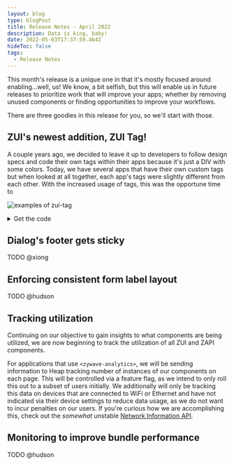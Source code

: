 ```yaml
---
layout: blog
type: blogPost
title: Release Notes - April 2022
description: Data is king, baby!
date: 2022-05-03T17:37:59.464Z
hideToc: false
tags:
  - Release Notes
---
```

This month's release is a unique one in that it's mostly focused around enabling...well, us! We know, a bit selfish, but this will enable us in future releases to prioritize work that will improve your apps; whether by removing unused components or finding opportunities to improve your workflows.

There are three goodies in this release for you, so we'll start with those.

## ZUI's newest addition, ZUI Tag!

A couple years ago, we decided to leave it up to developers to follow design specs and code their own tags within their apps because it's just a DIV with some colors. Today, we have several apps that have their own custom tags but when looked at all together, each app's tags were slightly different from each other. With the increased usage of tags, this was the opportune time to 

![examples of zui-tag](/images/tags-example.png)

<details><summary>Get the code</summary>

```html
<div class="container">
  <zui-tag color="red">apples</zui-tag>
  <zui-tag color="yellow">bananas</zui-tag>
  <zui-tag color="green">pears</zui-tag>
  <zui-tag color="blue">blueberries</zui-tag>
  <zui-tag color="aqua">some undiscovered aqua fruits</zui-tag>
  <zui-tag color="purple">grapes</zui-tag>
  <zui-tag color="rose">lychees</zui-tag>
  <zui-tag color="orange">oranges</zui-tag>
  <zui-tag color="gray">inedible garbage</zui-tag>
</div>
<style>
  .container {
    margin: 5rem;
    display: flex;
    justify-content: center;
    flex-direction: column;
    gap: 1rem;
  }

  zui-tag {
    display: inline-block;
  }
</style>
```

</details>

<docs-spacer size="small"></docs-spacer>

## Dialog's footer gets sticky

TODO @xiong

## Enforcing consistent form label layout

TODO @hudson

## Tracking utilization

Continuing on our objective to gain insights to what components are being utilized, we are now beginning to track the utilization of all ZUI and ZAPI components. 

For applications that use `<zywave-analytics>`, we will be sending information to Heap tracking number of instances of our components on each page. This will be controlled via a feature flag, as we intend to only roll this out to a subset of users initially. We additionally will only be tracking this data on devices that are connected to WiFi or Ethernet and have not indicated via their device settings to reduce data usage, as we do not want to incur penalties on our users. If you're curious how we are accomplishing this, check out the _somewhat_ unstable [Network Information API](https://developer.mozilla.org/en-US/docs/Web/API/Network_Information_API).

## Monitoring to improve bundle performance

TODO @hudson